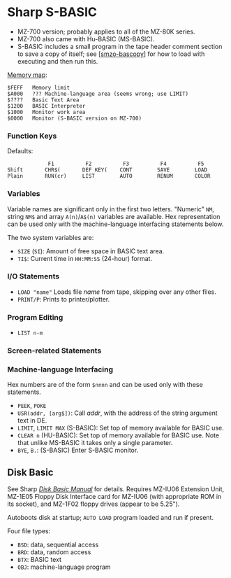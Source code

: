 Sharp S-BASIC
=============

- MZ-700 version; probably applies to all of the MZ-80K series.
- MZ-700 also came with Hu-BASIC (MS-BASIC).
- S-BASIC includes a small program in the tape header comment section to
  save a copy of itself; see [[smzo-bascopy]] for how to load with
  executing and then run this.

[Memory map][som 28]:

    $FEFF   Memory limit
    $A000   ??? Machine-language area (seems wrong; use LIMIT)
    $????   Basic Text Area
    $1200   BASIC Interpreter
    $1000   Monitor work area
    $0000   Monitor (S-BASIC version on MZ-700)

### Function Keys

Defaults:

                 F1          F2          F3          F4          F5
    Shift       CHR$(       DEF KEY(    CONT        SAVE        LOAD
    Plain       RUN(cr)     LIST        AUTO        RENUM       COLOR

### Variables

Variable names are significant only in the first two letters.
"Numeric" `NM`, string `NM$` and array `A(n)`/`A$(n)` variables are
available. Hex representation can be used only with the machine-language
interfacing statements below.

The two system variables are:
- `SIZE` (`SI`): Amount of free space in BASIC text area.
- `TI$`: Current time in `HH:MM:SS` (24-hour) format.

### I/O Statements

- `LOAD "name"` Loads file _name_ from tape, skipping over any other files.
- `PRINT/P`: Prints to printer/plotter.

### Program Editing

- `LIST n-m`

### Screen-related Statements

### Machine-language Interfacing

Hex numbers are of the form `$nnnn` and can be used only with these
statements.

- `PEEK`, `POKE`
- `USR(addr, [arg$])`: Call _addr_, with the address of the string argument
  text in DE.
- `LIMIT`, `LIMIT MAX` (S-BASIC): Set top of memory available for BASIC use.
- `CLEAR n` (HU-BASIC): Set top of memory available for BASIC use. Note
  that unlike MS-BASIC it takes only a single parameter.
- `BYE`, `B.`: (S-BASIC) Enter S-BASIC monitor.


Disk Basic
----------

See Sharp [_Disk Basic Manual_][sdbm] for details. Requires MZ-IU06
Extension Unit, MZ-1E05 Floppy Disk Interface card for MZ-IU06 (with
appropriate ROM in its socket), and MZ-1F02 floppy drives (appear to be
5.25").

Autoboots disk at startup; `AUTO LOAD` program loaded and run if present.

Four file types:
- `BSD`: data, sequential access
- `BRD`: data, random access
- `BTX`: BASIC text
- `OBJ`: machine-language program



<!-------------------------------------------------------------------->
[som 28]: https://archive.org/details/sharpmz700ownersmanual/page/n29/mode/1up?view=theater

[smzo-bascopy]: https://original.sharpmz.org/mz-700/basiccpy.htm
[sdbm]: https://archive.org/details/manualzilla-id-7339763/page/17/mode/1up?view=theater
